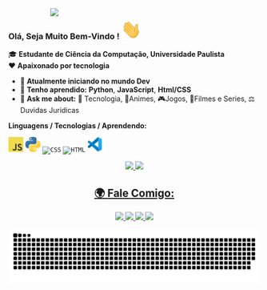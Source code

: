 <img align='right' width=420 src="https://image.freepik.com/vetores-gratis/quarto-acolhedor-de-garoto-adolescente-no-vetor-de-desenhos-animados-interiores-de-sotao-com-janela-do-telhado_33099-1327.jpg">

### Olá, Seja Muito Bem-Vindo ! <img src="https://raw.githubusercontent.com/ABSphreak/ABSphreak/master/gifs/Hi.gif" width="40px"> 

🎓 **Estudante de Ciência da Computação, Universidade Paulista**<br>❤️ **Apaixonado por tecnologia**
  
  - 🔭 **Atualmente iniciando no mundo Dev**
  - 🌱 **Tenho aprendido:** **Python**, **JavaScript**, **Html/CSS**
  - 💬 **Ask me about:** 🔋 Tecnologia, :ramen:Animes, :video_game:Jogos, :movie_camera:Filmes e Series, :balance_scale: Duvidas Juridicas

**Linguagens / Tecnologias / Aprendendo:**


<code><img alt="JavaScript" title="JavScript" height="30" src="icon/javascript.png"></code>
<code><img alt="Python" title="Python" height="30" src="icon/python.png"></code>
<code><img alt="CSS" title="CSS" height="30" src="https://user-images.githubusercontent.com/38081852/87240029-0f067100-c3ec-11ea-8075-74e821ece9c0.png"></code>
<code><img alt="HTML" title="HTML" height="30" src="https://user-images.githubusercontent.com/38081852/87240030-0f9f0780-c3ec-11ea-8370-829ea755b6e9.png"></code>
<code><img alt="Visual Studio Code" title="Visual Studio Code" height="30" src="icon/vscode.png"></code>

<div align="center">
  <a href="https://github.com/wescley1990">
  <img height="150em" src="https://github-readme-stats.vercel.app/api?username=wescley1990&show_icons=true&theme=omni&include_all_commits=true&count_private=true"/>
  <img height="150em" src="https://github-readme-stats.vercel.app/api/top-langs/?username=wescley1990&layout=compact&langs_count=7&theme=omni"/>
</div> 


<div align=center>

## 🌍 **Fale Comigo:**

<a href="https://www.linkedin.com/in/wescley-alves-batista-9627a3198/" target="_blank">
<img width=30 src="https://user-images.githubusercontent.com/38081852/86829801-3b786100-c06b-11ea-81de-7c1023d6214a.png">
</a>

<a href="https://api.whatsapp.com/send?phone=+5511952466698" target="_blank">
<img width=30 src="https://user-images.githubusercontent.com/38081852/86829802-3b786100-c06b-11ea-9290-94a373b50d6f.png">
</a>

<a href="mailto:wescley.sp@hotmail.com" target="_blank">
<img width=30 src="https://upload.wikimedia.org/wikipedia/commons/thumb/d/df/Microsoft_Office_Outlook_%282018%E2%80%93present%29.svg/1101px-Microsoft_Office_Outlook_%282018%E2%80%93present%29.svg.png">
</a>

<a href="https://www.instagram.com/wescley.sp/?hl=pt-br" target="_blank">
<img width=30 src="https://i.pinimg.com/originals/e1/ab/49/e1ab49180db9a097694ba646d368b510.png">
</a>

</div>

![Snake animation](https://github.com/wescley1990/wescley1990/blob/output/github-contribution-grid-snake.svg)


